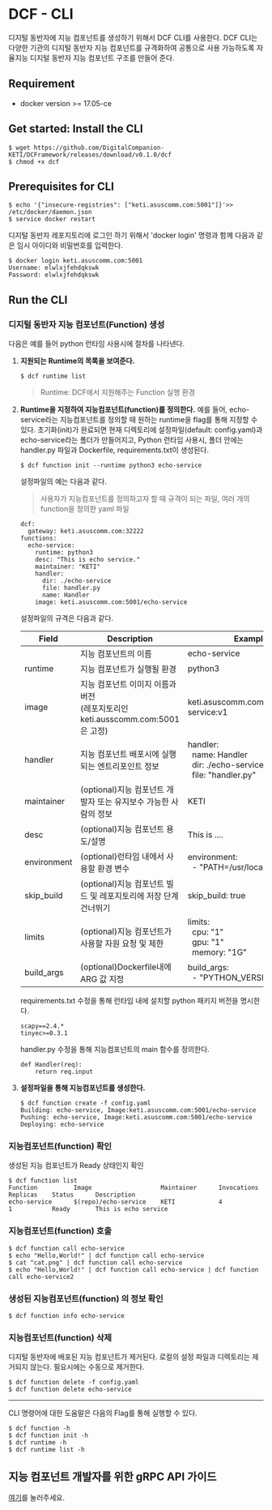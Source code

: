 # DCF - CLI 

디지털 동반자에 지능 컴포넌트를 생성하기 위해서 DCF CLI를 사용한다. DCF CLI는 다양한 기관의 디지털 동반자  지능 컴포넌트를 규격화하여 공통으로 사용 가능하도록 자율지능 디지털 동반자 지능 컴포넌트 구조를 만들어 준다. 

## Requirement
- docker version >= 17.05-ce

## Get started: Install the CLI 

```
$ wget https://github.com/DigitalCompanion-KETI/DCFramework/releases/download/v0.1.0/dcf
$ chmod +x dcf
```

## Prerequisites for CLI

```
$ echo '{"insecure-registries": ["keti.asuscomm.com:5001"]}'>> /etc/docker/daemon.json
$ service docker restart
```
디지털 동반자 레포지토리에 로그인 하기 위해서 'docker login' 명령과 함께 다음과 같은 임시 아이디와 비밀번호를 입력한다.

```
$ docker login keti.asuscomm.com:5001
Username: elwlxjfehdqkswk
Password: elwlxjfehdqkswk
```

## Run the CLI 


### 디지털 동반자 지능 컴포넌트(Function) 생성 
다음은 예를 들어 python 런타임 사용시에 절차를 나타낸다.

1. __지원되는 Runtime의 목록을 보여준다.__ 
  
    ```
    $ dcf runtime list
    ```
	> Runtime: DCF에서 지원해주는 Function 실행 환경
	
2. __Runtime을 지정하여 지능컴포넌트(function)를 정의한다.__
	예를 들어, echo-service라는 지능컴포넌트를 정의할 때 원하는 runtime을 flag를 통해 지정할 수 있다. 초기화(init)가 완료되면 현재 디렉토리에 설정파일(default: config.yaml)과 echo-service라는 폴더가 만들어지고, Python 런타임 사용시, 폴더 안에는 handler.py 파일과 Dockerfile, requirements.txt이 생성된다.
    ```
    $ dcf function init --runtime python3 echo-service
    ```
    설정파일의 예는 다음과 같다. 
    > 사용자가 지능컴포넌트를 정의하고자 할 때 규격이 되는 파일, 여러 개의 function을 정의한 yaml 파일
    
    ```
    dcf:
      gateway: keti.asuscomm.com:32222    
    functions:
      echo-service:
        runtime: python3
        desc: "This is echo service."
        maintainer: "KETI"
        handler:
          dir: ./echo-service
          file: handler.py
          name: Handler
        image: keti.asuscomm.com:5001/echo-service
    ```
    
    설정파일의 규격은 다음과 같다.
    
    | Field  | Description | Example | 
    |------------- |-------------|-------------| 
    |  | 지능 컴포넌트의 이름| echo-service|
    |runtime|지능 컴포넌트가 실행될 환경|python3|
    |image|지능 컴포넌트 이미지 이름과 버전<br>(레포지토리인 keti.ausscomm.com:5001은 고정)|keti.asuscomm.com:5001/echo-service:v1|
    |handler|지능 컴포넌트 배포시에 실행되는 엔트리포인트 정보|handler:<br>&nbsp; name: Handler<br>&nbsp; dir: ./echo-service<br>&nbsp; file: "handler.py"|
    |maintainer|(optional)지능 컴포넌트 개발자 또는 유지보수 가능한 사람의 정보|KETI|
    |desc|(optional)지능 컴포넌트 용도/설명|This is ....|
    |environment|(optional)런타임 내에서 사용할 환경 변수|environment:<br>&nbsp; - "PATH=/usr/local/bin"|
    |skip_build|(optional)지능 컴포넌트 빌드 및 레포지토리에 저장 단계 건너뛰기| skip_build: true|
    |limits|(optional)지능 컴포넌트가 사용할 자원 요청 및 제한| limits:<br>&nbsp; cpu: "1"<br>&nbsp; gpu: "1"<br>&nbsp; memory: "1G"|
    |build_args|(optional)Dockerfile내에 ARG 값 지정|build_args:<br>&nbsp; - "PYTHON_VERSION=3.7"|
    
	requirements.txt 수정을 통해 런타임 내에 설치할 python 패키지 버전을 명시한다. 
	```
	scapy==2.4.*
	tinyec>=0.3.1
	```
	handler.py 수정을 통해 지능컴포넌트의 main 함수를 정의한다.
	```
	def Handler(req):
	    return req.input
	```

3. __설정파일을 통해 지능컴포넌트를 생성한다.__
  
    ```
    $ dcf function create -f config.yaml
    Building: echo-service, Image:keti.asuscomm.com:5001/echo-service
    Pushing: echo-service, Image:keti.asuscomm.com:5001/echo-service
    Deploying: echo-service
    ``` 
### 지능컴포넌트(function) 확인 
  
생성된 지능 컴포넌트가 Ready 상태인지 확인

  ```
  $ dcf function list
  Function       	Image               	Maintainer     	Invocations	Replicas  	Status    	Description
  echo-service   	$(repo)/echo-service	KETI           	4         	1         	Ready     	This is echo service    
  ``` 

### 지능컴포넌트(function) 호출 

  ```
  $ dcf function call echo-service 
  $ echo "Hello,World!" | dcf function call echo-service
  $ cat "cat.png" | dcf function call echo-service
  $ echo "Hello,World!" | dcf function call echo-service | dcf function call echo-service2
  ```  



### 생성된 지능컴포넌트(function) 의 정보 확인

  ```
  $ dcf function info echo-service
  ```

### 지능컴포넌트(function) 삭제
디지털 동반자에 배포된 지능 컴포넌트가 제거된다. 로컬의 설정 파일과 디렉토리는 제거되지 않는다. 필요시에는 수동으로 제거한다.

  ```
  $ dcf function delete -f config.yaml 
  $ dcf function delete echo-service
  ```
  
  ---
CLI 명령어에 대한 도움말은 다음의 Flag를 통해 실행할 수 있다. 

```
$ dcf function -h 
$ dcf function init -h 
$ dcf runtime -h 
$ dcf runtime list -h 
```

## 지능 컴포넌트 개발자를 위한 gRPC API 가이드
[여기](https://github.com/DigitalCompanion-KETI/DCFramework/blob/master/grpc-guide.md)를 눌러주세요.
